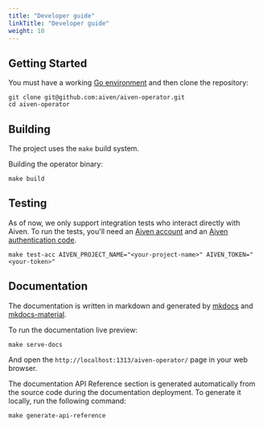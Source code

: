 ```yaml
---
title: "Developer guide"
linkTitle: "Developer guide"
weight: 10
---
```


## Getting Started

You must have a working [Go environment](https://golang.org/doc/install) and then clone the repository:

```shell
git clone git@github.com:aiven/aiven-operator.git
cd aiven-operator
```

## Building

The project uses the `make` build system.

Building the operator binary:

```shell
make build
```

## Testing

As of now, we only support integration tests who interact directly with Aiven. To run the tests, you'll need
an [Aiven account](https://console.aiven.io/signup?utm_source=github&utm_medium=organic&utm_campaign=k8s-operator&utm_content=signup)
and an [Aiven authentication code](https://help.aiven.io/en/articles/2059201-authentication-tokens).

```shell
make test-acc AIVEN_PROJECT_NAME="<your-project-name>" AIVEN_TOKEN="<your-token>"
```

## Documentation

The documentation is written in markdown and generated by [mkdocs](https://www.mkdocs.org/)
and [mkdocs-material](https://squidfunk.github.io/mkdocs-material/). 

To run the documentation live preview:

```shell
make serve-docs
```

And open the `http://localhost:1313/aiven-operator/` page in your web browser.

The documentation API Reference section is generated automatically from
the source code during the documentation deployment. To generate it locally, run the following command:

```shell
make generate-api-reference
```
